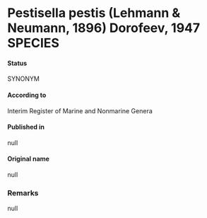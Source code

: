 # Pestisella pestis (Lehmann & Neumann, 1896) Dorofeev, 1947 SPECIES

#### Status
SYNONYM

#### According to
Interim Register of Marine and Nonmarine Genera

#### Published in
null

#### Original name
null

### Remarks
null